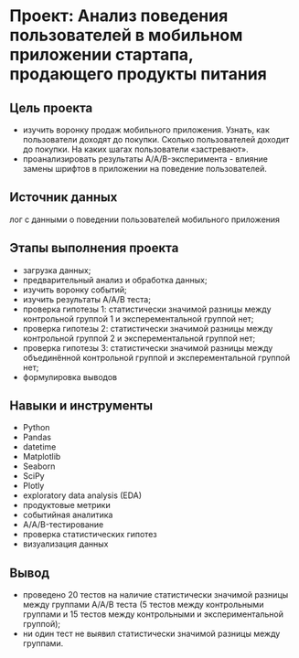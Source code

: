 # Проект: Анализ поведения пользователей в мобильном приложении стартапа, продающего продукты питания

## Цель проекта
- изучить воронку продаж мобильного приложения. Узнать, как пользователи доходят до покупки. Сколько пользователей доходит до покупки. На каких шагах пользователи «застревают».
- проанализировать результаты A/A/B-эксперимента - влияние замены шрифтов в приложении на поведение пользователей.

## Источник данных
лог с данными о поведении пользователей мобильного приложения

## Этапы выполнения проекта
* загрузка данных;
* предварительный анализ и обработка данных;
* изучить воронку событий;
* изучить результаты А/А/В теста;
* проверка гипотезы 1: статистически значимой разницы между контрольной группой 1 и эксперементальной группой нет;
* проверка гипотезы 2: статистически значимой разницы между контрольной группой 2 и эксперементальной группой нет;
* проверка гипотезы 3: статистически значимой разницы между объединённой контрольной группой и эксперементальной группой нет;
* формулировка выводов

## Навыки и инструменты
* Python
* Pandas
* datetime
* Matplotlib
* Seaborn
* SciPy
* Plotly
* exploratory data analysis (EDA)
* продуктовые метрики
* событийная аналитика
* A/А/B-тестирование
* проверка статистических гипотез
* визуализация данных

## Вывод
*  проведено 20 тестов на наличие статистически значимой разницы между группами А/А/В теста (5 тестов между контрольными группами и 15 тестов между контрольными и экспериментальной группой);
* ни один тест не выявил статистически значимой разницы между группами.
